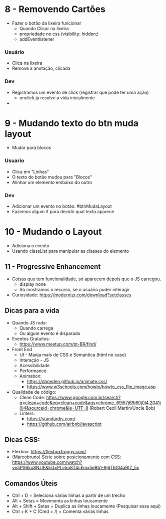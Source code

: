 # 8 - Removendo Cartões 
- Fazer o botão da lixeira funcionar
    - Quando Clicar na lixeira
    - propriedade no css (visibility: hidden;)
    - addEventlistener
### Usuário
- Clica na lixeira
- Remove a anotação, clicada

### Dev
- Registramos um evento de click (registrar que pode ter uma ação)
    - onclick já resolve a vida inicialmente
- 

# 9 - Mudando texto do btn muda layout
- Mudar para blocos
### Usuario
- Clica em "Linhas"
- O texto do botão mudou para "Blocos"
- Alinhar um elemento embaixo do outro

### Dev
- Adicionar um evento no botão: #btnMudaLayout
- Fazemos algum if para decidir qual texto aparece


# 10 - Mudando o Layout
- Adiciona o evento
- Usando classList para manipular as classes do elemento

## 11 - Progressive Enhancement
- Coisas que tem funcionalidade, só aparecem depois que o JS carregou.
    - display none
    - Só mostramos o recurso, se o usuário puder interagir
- Curiosidade: https://modernizr.com/download?setclasses



## Dicas para a vida
- Quando JS roda:
    - Quando carrega
    - Ou algum evento é disparado
- Eventos Gratuitos: 
    - https://www.meetup.com/pt-BR/find/
- Front End
    - UI - Manja mais de CSS e Semantica (html no caso)
    - Interação - JS
    - Acessibilidade
    - Performance
    - Animation:
        - https://daneden.github.io/animate.css/
        - https://www.w3schools.com/howto/howto_css_flip_image.asp
- Qualidade de código:
    - Clean Code: https://www.google.com.br/search?q=clean+code&oq=clean+code&aqs=chrome..69i57j69i60j0l4.2041j0j4&sourceid=chrome&ie=UTF-8 (Robert Cecil Martin/Uncle Bob)
    - Linters:
        - https://standardjs.com/
        - https://github.com/airbnb/javascript

## Dicas CSS:
- Flexbox: https://flexboxfroggy.com/
- (Marcobruno) Série sobre posicionamento com CSS: https://www.youtube.com/watch?v=5PS6ku8NzIE&list=PLirko8T4cEmx5eBb1-9j6T6Gl4aBtZ_5x


## Comandos Úteis
- Ctrl + D = Seleciona várias linhas a partir de um trecho
- Alt + Setas = Movimenta as linhas loucamente
- Alt + Shift + Setas = Duplica as linhas loucamente (Pesquisar esse aqui)
- Ctrl + K + C (Cmd + /) = Comenta várias linhas 